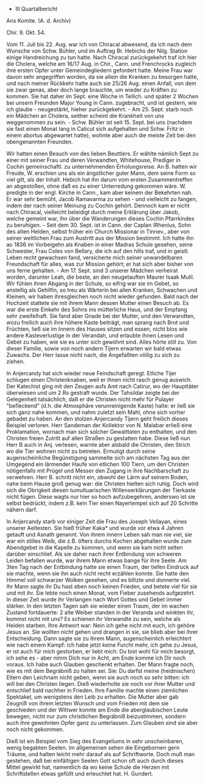 + III Quartalbericht

Ans Komite. (A. d. Archiv)

 Chir. 9. Okt. 54.

Vom 11. Juli bis 22. Aug. war ich von Chiracal abwesend, da ich nach dem Wunsche von Schw. Bühler, und im Auftrag Br. Hebichs der Nilg. Station einige Handreichung zu tun hatte. Nach Chiracal zurückgekehrt traf ich hier die Cholera, welche am 16/17 Aug. in Chir., Cann. und Frenchrocks zugleich ihre ersten Opfer unter Gemeindegliedern gefordert hatte. Meine Frau war davon sehr angegriffen worden, da sie allein die Kranken zu besorgen hatte, und nach meiner Rückkehr hatte auch sie 25/26 Aug. einen Anfall, von dem sie zwar genas, aber doch lange brauchte, um wieder zu Kräften zu kommen. Sie hat daher im Sept. eine Woche in Tellich. und später 2 Wochen bei unsern Freunden Major Young in Cann. zugebracht, und ist gestern, wie ich glaube - neugestärkt, hieher zurückgekehrt. - Am 25. Sept. starb noch ein Mädchen an Cholera, seither scheint die Krankheit von uns weggenommen zu sein. - Schw. Bühler ist seit 15. Sept. bei uns (nachdem sie fast einen Monat lang in Calicut sich aufgehalten und Schw. Fritz in einem abortus abgewartet hatte), wohnte aber auch die meiste Zeit bei den obengenannten Freunden.

Wir hatten einen Besuch von des lieben Beuttlers. Er wählte nämlich Sept zu einer mit seiner Frau und deren Verwandten, Whitehouse, Prediger in Cochin gemeinschaftl. zu unternehmenden Erholungsreise. An B. hatten wir Freude, W. erschien uns als ein ängstlicher guter Mann, dem seine Form so viel gilt, als der Inhalt. Hebich hat ihn darum vom ersten Zusammentreffen an abgestoßen, ohne daß es zu einer Unterredung gekommen wäre. W. predigte in der engl. Kirche in Cann., kam aber keinem der Bekehrten nah. Er war sehr bemüht, Jacob Ramavarma zu sehen - und vielleicht zu fangen, indem der nach seiner Meinung zu Cochin gehört. Dennoch kam er nicht nach Chiracal, vielleicht beleidigt durch meine Erklärung über Jakob, welche gemeint war, ihn über die Wanderungen dieses Cochin Pfarrkindes zu beruhigen. - Seit dem 30. Sept. ist in Cann. der Caplan (Rhenius, Sohn des alten Helden, selbst früher ein Church Missionar in Tinnev., aber von seiner weltlichen Frau zum Austritt aus der Mission bestimmt. Ich hatte ihn ao 1836 im Vorbeigehn als Knaben in einer Madras Schule gesehen, seine Schwester, Frau Coles von Bellary, die ich auf den hills traf, und in geistl. Leben recht gewachsen fand, versicherte mich seiner unwandelbaren Freundschaft für alles, was zur Mission gehört; er hat sich aber bisher von uns ferne gehalten. - Am 17. Sept. sind 3 unserer Mädchen verheirat worden, darunter Leah, die beste, an den neugetauften Maurer Isaak Mulil. Wir fühlen ihren Abgang in der Schule, so eifrig war sie im Gebet, so anstellig als Gehilfin, so treu als Wärterin bei allen Kranken, Schwachen und Kleinen, wir haben ihresgleichen noch nicht wieder gefunden. Bald nach der Hochzeit stattete sie mit ihrem Mann dessen Mutter einen Besuch ab. Es war die erste Einkehr des Sohns ins mütterliche Haus, und der Empfang sehr zweifelhaft. Sie fand aber Gnade bei der Mutter, und den Verwandten, wozu freilich auch ihre höhere Kaste beiträgt, man sprang nach Brot und Früchten, ließ sie im Innern des Hauses sitzen und essen, nicht blos wie andere Kasteverlustige in der Verandah, und erlaubte ihnen Lesen und Gebet zu haben, wie sie es unter sich gewöhnt sind. Alles hörte still zu. Von dieser Familie, sowie von noch andern Tijern erwarten wir bald etwas Zuwachs. Der Herr lasse nicht nach, die Angefaßten völlig zu sich zu ziehen.

In Anjercandy hat sich wieder neue Feindschaft geregt. Etliche Tijer schlugen einen Christenknaben, weil er ihnen nicht rasch genug auswich. Der Katechist ging mit den Zeugen aufs Amt nach Catirur, wo der Haupttäter überwiesen und um 2 Rs gestraft wurde. Der Tahsildar zeigte bei der Gelegenheit tatsächlich, daß er die Christen nicht mehr für Pulayer "befleckend" (d.h. die Atmosphäre verunreinigende Kaste) halte: er ließ sie sich ganz nahe kommen, und nahm zuletzt sein Mahl, ohne sich vorher gebadet zu haben. An den stolzen Anjercandy Tijern geht freilich dieses Beispiel verloren. Herr Sandeman der Kollektor von N. Malabar erließ eine Proklamation, wornach man sich solcher Gewalttaten zu enthalten, und den Christen freien Zutritt auf allen Straßen zu gestatten habe. Diese ließ nun Herr B<rown> auch in Anj. verlesen, warnte aber alsbald die Christen, den Strich wo die Tier wohnen nicht zu betreten. Ermutigt durch seine augenscheinliche Begünstigung sammelte sich am nächsten Tag aus der Umgegend ein lärmender Haufe von etlichen 100 Tiern, um den Christen nötigenfalls mit Prügel und Messer den Zugang in ihre Nachbarschaft zu verwehren. Herr B. schritt nicht ein, obwohl der Lärm auf seinem Boden, nahe beim Hause groß genug war: die Christen hielten sich ruhig. Doch wird sich die Obrigkeit diesen tumultuarischen Willenserklärungen der Tierkaste nicht fügen. Diese wagts nur hier so hoch aufzubegehren, anderswo ist sie selbst bedrückt, indem z.B. kein Tier einen Nayertempel sich auf 20 Schritte nähern darf.

In Anjercandy starb vor einiger Zeit die Frau des Joseph Vellayan, eines unserer Aeltesten. Sie hieß früher Kaka* und wurde vor etwa 4 Jahren getauft und Asnath genannt. Von ihrem innern Leben sah man nie viel, sie war ein stilles Weib, die z.B. öfters durchs Kochen abgehalten wurde zum Abendgebet in die Kapelle zu kommen, und wenn sie kam nicht selten darüber einschlief. Als sie daher nach ihrer Entbindung von schweren Leiden befallen wurde, war ihrem Mann etwas bange für ihre Seele. Am 3ten Tag nach der Entbindung hatte sie einen Traum, der tiefen Eindruck auf sie machte, wenn sie ihn auch nicht recht erzählen konnte. Sie hatte den Himmel voll schwarzer Wolken gesehen, und es blitzte und donnerte viel. Ihr Mann sagte ihr Du hast eben noch keinen Frieden, und betete viel für sie und mit ihr. Sie lebte noch einen Monat, vom Fieber zusehends aufgezehrt. In dieser Zeit wurde ihr Verlangen nach Wort Gottes und Gebet immer stärker. In den letzten Tagen sah sie wieder einen Traum, der im wachen Zustand fortdauerte: 2 alte Weiber standen in der Veranda und winkten ihr, kommst nicht mit uns? Es schienen ihr Verwandte zu sein, welche als Heiden starben. Ihre Antwort war: Nein ich gehe nicht mit euch, ich gehöre Jesus an. Sie wollten nicht gehen und drangen in sie, sie blieb aber bei ihrer Entscheidung. Dann sagte sie zu ihrem Mann, augenscheinlich erleichtert wie nach einem Kampf: ich habe jetzt keine Furcht mehr, ich gehe zu Jesus, er ist auch für mich gestorben, er liebt mich: Du bist wohl für mich besorgt, ich sehe es - aber nimm Dich nur in Acht, am Ende komme ich Dir noch voraus. Ich habe auch Glauben geschenkt erhalten. Der Mann fragte noch, wie es mit dem Begräbniß zu halten sei. Sie: Du darfst meine (heidnischen) Eltern den Leichnam nicht geben, wenn sie auch noch so sehr bitten: ich will bei den Christen liegen. Dieß wiederholte sie noch vor ihrer Mutter und entschlief bald nachher in Frieden. Ihre Familie machte einen ziemlichen Spektakel, um wenigstens den Leib zu erhalten. Die Mutter aber gab Zeugniß von ihrem letzten Wunsch und vom Frieden mit dem sie geschieden und der Wittwer konnte am Ende die aberglaubischen Leute bewegen, nicht nur zum christlichen Begräbniß beizustimmen, sondern auch ihre gewohnten Opfer ganz zu unterlassen. Zum Glauben sind sie aber noch nicht gekommen.

Dieß ist ein Beispiel vom Sieg des Evangeliums in sehr unscheinbaren, wenig begabten Seelen. Im allgemeinen sehen die Eingebornen gern Träume, und halten leicht mehr darauf als auf Schriftworte. Doch muß man gestehen, daß bei einfältigen Seelen Gott schon oft auch durch dieses Mittel gewirkt hat, namentlich da wo keine Schule die Herzen mit Schriftstellen etwas gefüllt und erleuchtet hat.
 H. Gundert.

